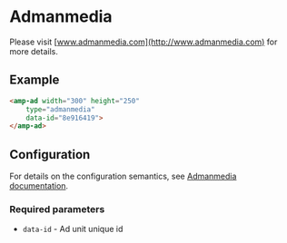 <!---
Copyright 2017 The AMP HTML Authors. All Rights Reserved.

Licensed under the Apache License, Version 2.0 (the "License");
you may not use this file except in compliance with the License.
You may obtain a copy of the License at

      http://www.apache.org/licenses/LICENSE-2.0

Unless required by applicable law or agreed to in writing, software
distributed under the License is distributed on an "AS-IS" BASIS,
WITHOUT WARRANTIES OR CONDITIONS OF ANY KIND, either express or implied.
See the License for the specific language governing permissions and
limitations under the License.
-->

# Admanmedia 

Please visit [www.admanmedia.com](http://www.admanmedia.com) for more details.

## Example

```html
<amp-ad width="300" height="250"
    type="admanmedia"
    data-id="8e916419">
</amp-ad>
```

## Configuration

For details on the configuration semantics, see [Admanmedia documentation](http://www.admanmedia.com).

### Required parameters 

- `data-id` - Ad unit unique id
